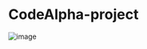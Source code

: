 # CodeAlpha-project
 
![image](https://github.com/user-attachments/assets/ff2f1be6-8441-4628-99ae-4c8b62138957)
